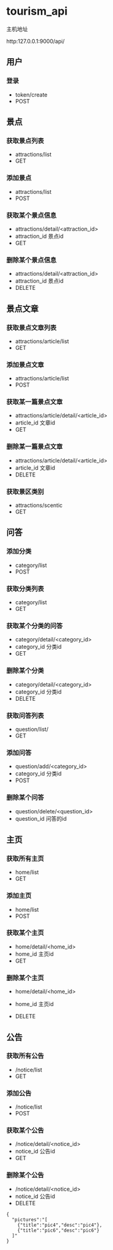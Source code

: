 # tourism_api

主机地址

http:127.0.0.1:9000/api/

## 用户

### 登录

- token/create
- POST



## 景点

### 获取景点列表

- attractions/list
- GET



### 添加景点

- attractions/list
- POST



### 获取某个景点信息

- attractions/detail/<attraction_id>
- attraction_id 景点id
- GET



### 删除某个景点信息

- attractions/detail/<attraction_id>
- attraction_id 景点id
- DELETE



## 景点文章

### 获取景点文章列表

- attractions/article/list
- GET



### 添加景点文章

- attractions/article/list
- POST



### 获取某一篇景点文章

- attractions/article/detail/<article_id>
- article_id 文章id
- GET



### 删除某一篇景点文章

- attractions/article/detail/<article_id>
- article_id 文章id
- DELETE



### 获取景区类别

- attractions/scentic
- GET



## 问答

### 添加分类

- category/list
- POST



### 获取分类列表

- category/list
- GET



### 获取某个分类的问答

- category/detail/<category_id>
- category_id 分类id
- GET



### 删除某个分类

- category/detail/<category_id>
- category_id 分类id
- DELETE

### 获取问答列表

- question/list/
- GET



### 添加问答

- question/add/<category_id>
- category_id 分类id
- POST



### 删除某个问答

- question/delete/<question_id>
- question_id 问答的id



## 主页

### 获取所有主页

- home/list
- GET

### 添加主页

- home/list
- POST

### 获取某个主页

- home/detail/<home_id>
- home_id 主页id
- GET

### 删除某个主页

- home/detail/<home_id>

- home_id 主页id

- DELETE

  

## 公告

### 获取所有公告

- /notice/list
- GET

### 添加公告

- /notice/list
- POST

### 获取某个公告

- /notice/detail/<notice_id>
- notice_id 公告id
- GET

### 删除某个公告

- /notice/detail/<notice_id>
- notice_id 公告id
- DELETE



```
{
  "pictures":"[
  	{"title":"pic4","desc":"pic4"},
  	{"title":"pic6","desc":"pic6"}
  ]"
}



```

